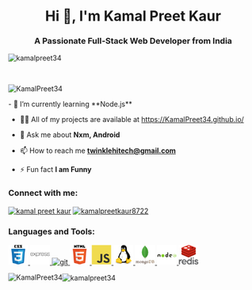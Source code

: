 <h1 align="center">Hi 👋, I'm Kamal Preet Kaur</h1>
<h3 align="center">A Passionate Full-Stack Web Developer from India</h3>

<p align="left"> <img src="https://komarev.com/ghpvc/?username=kamalpreet34&label=Profile%20views&color=0e75b6&style=flat" alt="kamalpreet34" /> </p>

<p align="left"> <a href="https://twitter.com/" target="blank"><img src="https://img.shields.io/twitter/follow/?logo=twitter&style=for-the-badge" alt="" /></a> </p>
<img src="https://github-profile-trophy.vercel.app/?username=KamalPreet34" alt="KamalPreet34" /></a> </p>
- 🌱 I’m currently learning **Node.js**

- 👨‍💻 All of my projects are available at https://KamalPreet34.github.io/

- 💬 Ask me about **Nxm, Android**

- 📫 How to reach me **twinklehitech@gmail.com**

- ⚡ Fun fact **I am Funny**

<h3 align="left">Connect with me:</h3>
<p align="left">
<a href="https://www.linkedin.com/in/kamal-preet-kaur-aa8640248/" target="blank"><img align="center" src="https://raw.githubusercontent.com/rahuldkjain/github-profile-readme-generator/master/src/images/icons/Social/linked-in-alt.svg" alt="kamal preet kaur" height="30" width="40" /></a>
<a href="https://instagram.com/kamalpreetkaur8722" target="blank"><img align="center" src="https://raw.githubusercontent.com/rahuldkjain/github-profile-readme-generator/master/src/images/icons/Social/instagram.svg" alt="kamalpreetkaur8722" height="30" width="40" /></a>
</p>

<h3 align="left">Languages and Tools:</h3>
<p align="left"> <a href="https://www.w3schools.com/css/" target="_blank" rel="noreferrer"> <img src="https://raw.githubusercontent.com/devicons/devicon/master/icons/css3/css3-original-wordmark.svg" alt="css3" width="40" height="40"/> </a> <a href="https://expressjs.com" target="_blank" rel="noreferrer"> <img src="https://raw.githubusercontent.com/devicons/devicon/master/icons/express/express-original-wordmark.svg" alt="express" width="40" height="40"/> </a> <a href="https://git-scm.com/" target="_blank" rel="noreferrer"> <img src="https://www.vectorlogo.zone/logos/git-scm/git-scm-icon.svg" alt="git" width="40" height="40"/> </a> <a href="https://www.w3.org/html/" target="_blank" rel="noreferrer"> <img src="https://raw.githubusercontent.com/devicons/devicon/master/icons/html5/html5-original-wordmark.svg" alt="html5" width="40" height="40"/> </a> <a href="https://developer.mozilla.org/en-US/docs/Web/JavaScript" target="_blank" rel="noreferrer"> <img src="https://raw.githubusercontent.com/devicons/devicon/master/icons/javascript/javascript-original.svg" alt="javascript" width="40" height="40"/> </a> <a href="https://www.linux.org/" target="_blank" rel="noreferrer"> <img src="https://raw.githubusercontent.com/devicons/devicon/master/icons/linux/linux-original.svg" alt="linux" width="40" height="40"/> </a> <a href="https://www.mongodb.com/" target="_blank" rel="noreferrer"> <img src="https://raw.githubusercontent.com/devicons/devicon/master/icons/mongodb/mongodb-original-wordmark.svg" alt="mongodb" width="40" height="40"/> </a> <a href="https://nodejs.org" target="_blank" rel="noreferrer"> <img src="https://raw.githubusercontent.com/devicons/devicon/master/icons/nodejs/nodejs-original-wordmark.svg" alt="nodejs" width="40" height="40"/> </a> <a href="https://redis.io" target="_blank" rel="noreferrer"> <img src="https://raw.githubusercontent.com/devicons/devicon/master/icons/redis/redis-original-wordmark.svg" alt="redis" width="40" height="40"/> </a> </p>

<!-- <img align="left" src="https://github-readme-stats.vercel.app/api/top-langs?username=kamalpreet34&show_icons=true&locale=en&layout=compact" alt="kamalpreet34" />

<img align="center" src="https://github-readme-stats.vercel.app/api?username=kamalpreet34&show_icons=true&locale=en" alt="kamalpreet34" /> -->
<p><img align="left" src="https://github-readme-stats.vercel.app/api/top-langs?username=KamalPreet34&show_icons=true&locale=en&layout=compact" alt="KamalPreet34" /></p>
<p><img align="center" src="https://github-readme-streak-stats.herokuapp.com/?user=kamalpreet34&" alt="kamalpreet34" /></p>
